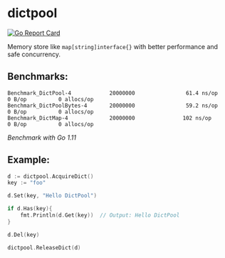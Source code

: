 dictpool
========

[![Go Report Card](https://goreportcard.com/badge/github.com/savsgio/dictpool)](https://goreportcard.com/report/github.com/savsgio/dictpool)

Memory store like `map[string]interface{}` with better performance and safe concurrency.

## Benchmarks:
```
Benchmark_DictPool-4            20000000                61.4 ns/op             0 B/op          0 allocs/op
Benchmark_DictPoolBytes-4       20000000                59.2 ns/op             0 B/op          0 allocs/op
Benchmark_DictMap-4             20000000               102 ns/op               0 B/op          0 allocs/op
```

*Benchmark with Go 1.11*

## Example:
```go
d := dictpool.AcquireDict()
key := "foo"

d.Set(key, "Hello DictPool")

if d.Has(key){
    fmt.Println(d.Get(key))  // Output: Hello DictPool
}

d.Del(key)

dictpool.ReleaseDict(d)
```
